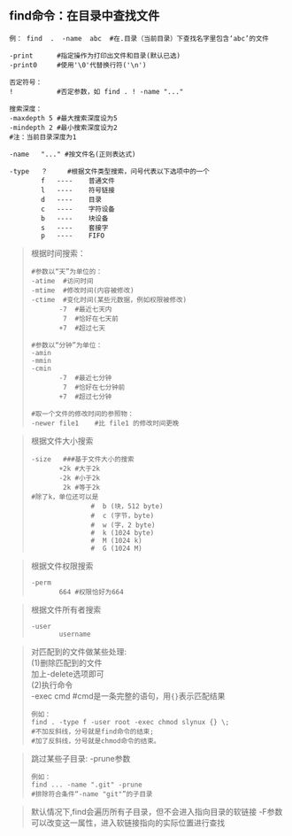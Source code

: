 ## find命令：在目录中查找文件
```shell
例： find  .  -name  abc  #在.目录（当前目录）下查找名字里包含‘abc’的文件
```


```shell
-print      #指定操作为打印出文件和目录(默认已选)
-print0     #使用'\0'代替换行符('\n')
```

```shell
否定符号：
!           #否定参数，如 find . ! -name "..."
```

```shell
搜索深度：
-maxdepth 5 #最大搜索深度设为5
-mindepth 2 #最小搜索深度设为2
#注：当前目录深度为1
```

```shell
-name   "..." #按文件名(正则表达式)
```

```shell
-type   ？     #根据文件类型搜索，问号代表以下选项中的一个
        f   ----    普通文件
        l   ----    符号链接
        d   ----    目录
        c   ----    字符设备
        b   ----    块设备
        s   ----    套接字
        p   ----    FIFO
```


>根据时间搜索：
>
>```shell
>#参数以“天”为单位的：
>-atime  #访问时间
>-mtime  #修改时间(内容被修改)
>-ctime  #变化时间(某些元数据，例如权限被修改)
>        -7  #最近七天内
>         7  #恰好在七天前
>        +7  #超过七天
>```
>
>```shell
>#参数以“分钟”为单位：
>-amin
>-mmin
>-cmin
>        -7  #最近七分钟
>         7  #恰好在七分钟前
>        +7  #超过七分钟
>```
>
>```shell
>#取一个文件的修改时间的参照物：
>-newer file1    #比 file1 的修改时间更晚
>```


>根据文件大小搜索
>```shell
>-size   ###基于文件大小的搜索
>        +2k #大于2k
>        -2k #小于2k
>         2k #等于2k
>#除了k，单位还可以是
>                #  b (块，512 byte)
>                #  c (字节，byte)
>                #  w (字，2 byte)
>                #  k (1024 byte) 
>                #  M (1024 k)
>                #  G (1024 M)
>```


>根据文件权限搜索
>```shell
>-perm   
>        664 #权限恰好为664
>```

>根据文件所有者搜索
>```shell
>-user   
>        username
>```


>对匹配到的文件做某些处理:<br/>
>(1)删除匹配到的文件<br/>
>加上-delete选项即可<br/>
>(2)执行命令<br/>
>-exec cmd   #cmd是一条完整的语句，用`{}`表示匹配结果<br/>
>```shell
>例如：
>find . -type f -user root -exec chmod slynux {} \;
>#不加反斜线，分号就是find命令的结束;
>#加了反斜线，分号就是chmod命令的结束。
>```

>跳过某些子目录:
>-prune参数
>```shell
>例如：
>find ... -name ".git" -prune
>#排除符合条件“-name "git"”的子目录 
>```

>默认情况下,find会遍历所有子目录，但不会进入指向目录的软链接
>-F参数可以改变这一属性，进入软链接指向的实际位置进行查找

